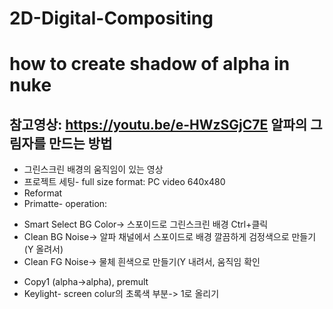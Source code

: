 # 2D-Digital-Compositing
how to create shadow of alpha in nuke
=============
참고영상: <https://youtu.be/e-HWzSGjC7E>
알파의 그림자를 만드는 방법
-------------
-	그린스크린 배경의 움직임이 있는 영상
-	프로젝트 세팅- full size format: PC video 640x480
-	Reformat
-	Primatte- operation:
+	Smart Select BG Color-> 스포이드로 그린스크린 배경 Ctrl+클릭
+	Clean BG Noise-> 알파 채널에서 스포이드로 배경 깔끔하게 검정색으로 만들기(Y 올려서)
+	Clean FG Noise-> 물체 흰색으로 만들기(Y 내려서, 움직임 확인
-	Copy1 (alpha->alpha), premult 
-	Keylight- screen colur의 초록색 부분-> 1로 올리기

